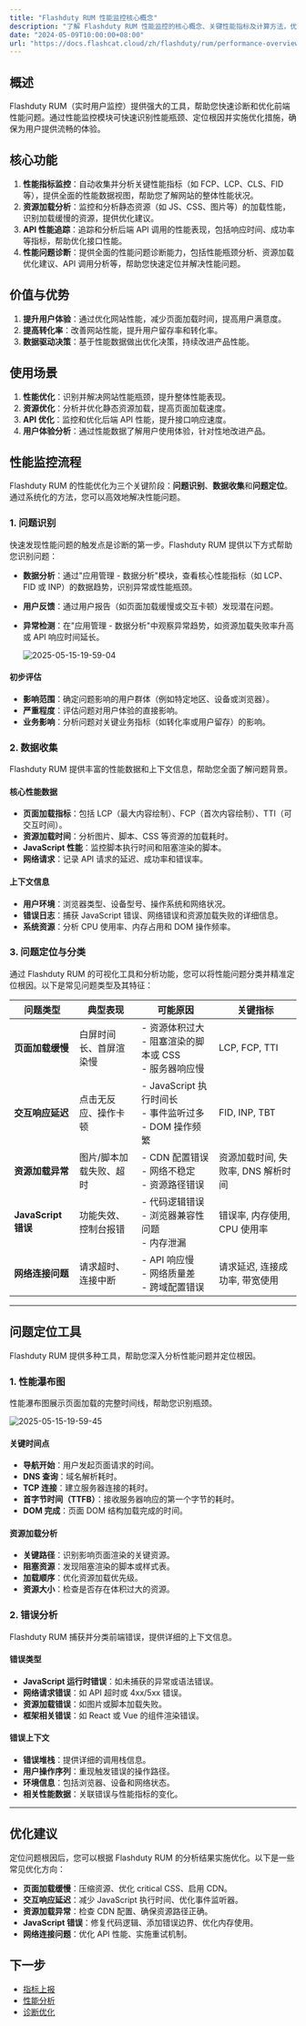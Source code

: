 ```yaml
---
title: "Flashduty RUM 性能监控核心概念"
description: "了解 Flashduty RUM 性能监控的核心概念、关键性能指标及计算方法，优化用户体验。"
date: "2024-05-09T10:00:00+08:00"
url: "https://docs.flashcat.cloud/zh/flashduty/rum/performance-overview"
---
```


## 概述

Flashduty RUM（实时用户监控）提供强大的工具，帮助您快速诊断和优化前端性能问题。通过性能监控模块可快速识别性能瓶颈、定位根因并实施优化措施，确保为用户提供流畅的体验。

## 核心功能

1. **性能指标监控**：自动收集并分析关键性能指标（如 FCP、LCP、CLS、FID 等），提供全面的性能数据视图，帮助您了解网站的整体性能状况。
2. **资源加载分析**：监控和分析静态资源（如 JS、CSS、图片等）的加载性能，识别加载缓慢的资源，提供优化建议。
3. **API 性能追踪**：追踪和分析后端 API 调用的性能表现，包括响应时间、成功率等指标，帮助优化接口性能。
4. **性能问题诊断**：提供全面的性能问题诊断能力，包括性能瓶颈分析、资源加载优化建议、API 调用分析等，帮助您快速定位并解决性能问题。

## 价值与优势

1. **提升用户体验**：通过优化网站性能，减少页面加载时间，提高用户满意度。
2. **提高转化率**：改善网站性能，提升用户留存率和转化率。
3. **数据驱动决策**：基于性能数据做出优化决策，持续改进产品性能。

## 使用场景

1. **性能优化**：识别并解决网站性能瓶颈，提升整体性能表现。
2. **资源优化**：分析并优化静态资源加载，提高页面加载速度。
3. **API 优化**：监控和优化后端 API 性能，提升接口响应速度。
4. **用户体验分析**：通过性能数据了解用户使用体验，针对性地改进产品。

## 性能监控流程

Flashduty RUM 的性能优化为三个关键阶段：**问题识别**、**数据收集**和**问题定位**。通过系统化的方法，您可以高效地解决性能问题。

### 1. 问题识别

快速发现性能问题的触发点是诊断的第一步。Flashduty RUM 提供以下方式帮助您识别问题：

- **数据分析**：通过"应用管理 - 数据分析"模块，查看核心性能指标（如 LCP、FID 或 INP）的数据趋势，识别异常或性能瓶颈。
- **用户反馈**：通过用户报告（如页面加载缓慢或交互卡顿）发现潜在问题。
- **异常检测**：在"应用管理 - 数据分析"中观察异常趋势，如资源加载失败率升高或 API 响应时间延长。

  ![2025-05-15-19-59-04](https://docs-cdn.flashcat.cloud/imges/png/27d0dcc2a58ea7832f2c7ebb5684e418.png)

#### 初步评估

- **影响范围**：确定问题影响的用户群体（例如特定地区、设备或浏览器）。
- **严重程度**：评估问题对用户体验的直接影响。
- **业务影响**：分析问题对关键业务指标（如转化率或用户留存）的影响。

### 2. 数据收集

Flashduty RUM 提供丰富的性能数据和上下文信息，帮助您全面了解问题背景。

#### 核心性能数据

- **页面加载指标**：包括 LCP（最大内容绘制）、FCP（首次内容绘制）、TTI（可交互时间）。
- **资源加载时间**：分析图片、脚本、CSS 等资源的加载耗时。
- **JavaScript 性能**：监控脚本执行时间和阻塞渲染的脚本。
- **网络请求**：记录 API 请求的延迟、成功率和错误率。

#### 上下文信息

- **用户环境**：浏览器类型、设备型号、操作系统和网络状况。
- **错误日志**：捕获 JavaScript 错误、网络错误和资源加载失败的详细信息。
- **系统资源**：分析 CPU 使用率、内存占用和 DOM 操作频率。

### 3. 问题定位与分类

通过 Flashduty RUM 的可视化工具和分析功能，您可以将性能问题分类并精准定位根因。以下是常见问题类型及其特征：

| 问题类型            | 典型表现                | 可能原因                                                    | 关键指标                           |
| ------------------- | ----------------------- | ----------------------------------------------------------- | ---------------------------------- |
| **页面加载缓慢**    | 白屏时间长、首屏渲染慢  | - 资源体积过大<br>- 阻塞渲染的脚本或 CSS<br>- 服务器响应慢  | LCP, FCP, TTI                      |
| **交互响应延迟**    | 点击无反应、操作卡顿    | - JavaScript 执行时间长<br>- 事件监听过多<br>- DOM 操作频繁 | FID, INP, TBT                      |
| **资源加载异常**    | 图片/脚本加载失败、超时 | - CDN 配置错误<br>- 网络不稳定<br>- 资源路径错误            | 资源加载时间, 失败率, DNS 解析时间 |
| **JavaScript 错误** | 功能失效、控制台报错    | - 代码逻辑错误<br>- 浏览器兼容性问题<br>- 内存泄漏          | 错误率, 内存使用, CPU 使用率       |
| **网络连接问题**    | 请求超时、连接中断      | - API 响应慢<br>- 网络质量差<br>- 跨域配置错误              | 请求延迟, 连接成功率, 带宽使用     |

---

## 问题定位工具

Flashduty RUM 提供多种工具，帮助您深入分析性能问题并定位根因。

### 1. 性能瀑布图

性能瀑布图展示页面加载的完整时间线，帮助您识别瓶颈。

![2025-05-15-19-59-45](https://docs-cdn.flashcat.cloud/imges/png/49c2e13200b1bfd62434c13010fd87f3.png)

#### 关键时间点

- **导航开始**：用户发起页面请求的时间。
- **DNS 查询**：域名解析耗时。
- **TCP 连接**：建立服务器连接的耗时。
- **首字节时间（TTFB）**：接收服务器响应的第一个字节的耗时。
- **DOM 完成**：页面 DOM 结构加载完成的时间。

#### 资源加载分析

- **关键路径**：识别影响页面渲染的关键资源。
- **阻塞资源**：发现阻塞渲染的脚本或样式表。
- **加载顺序**：优化资源加载优先级。
- **资源大小**：检查是否存在体积过大的资源。

### 2. 错误分析

Flashduty RUM 捕获并分类前端错误，提供详细的上下文信息。

#### 错误类型

- **JavaScript 运行时错误**：如未捕获的异常或语法错误。
- **网络请求错误**：如 API 超时或 4xx/5xx 错误。
- **资源加载错误**：如图片或脚本加载失败。
- **框架相关错误**：如 React 或 Vue 的组件渲染错误。

#### 错误上下文

- **错误堆栈**：提供详细的调用栈信息。
- **用户操作序列**：重现触发错误的操作路径。
- **环境信息**：包括浏览器、设备和网络状态。
- **相关性能数据**：关联错误与性能指标的变化。

---

## 优化建议

定位问题根因后，您可以根据 Flashduty RUM 的分析结果实施优化。以下是一些常见优化方向：

- **页面加载缓慢**：压缩资源、优化 critical CSS、启用 CDN。
- **交互响应延迟**：减少 JavaScript 执行时间、优化事件监听器。
- **资源加载异常**：检查 CDN 配置、确保资源路径正确。
- **JavaScript 错误**：修复代码逻辑、添加错误边界、优化内存使用。
- **网络连接问题**：优化 API 性能、实施重试机制。

## 下一步

- [指标上报](https://docs.flashcat.cloud/zh/flashduty/rum/performance-metrics)
- [性能分析](https://docs.flashcat.cloud/zh/flashduty/rum/performance-analysis)
- [诊断优化](https://docs.flashcat.cloud/zh/flashduty/rum/performance-optimize)

